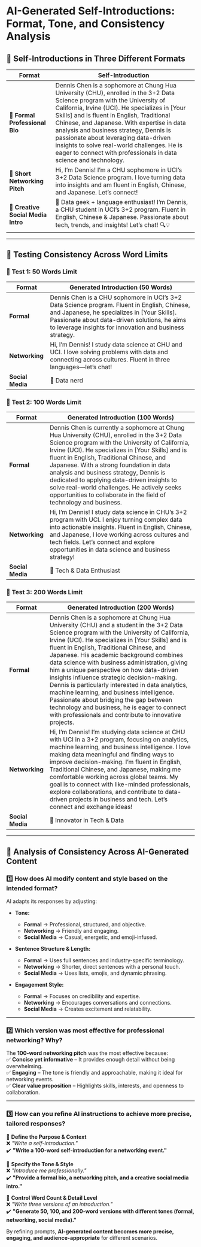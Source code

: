 # AI-Generated Self-Introductions: Format, Tone, and Consistency Analysis  

## 📌 Self-Introductions in Three Different Formats  

| **Format**                          | **Self-Introduction** |
|--------------------------------------|-----------------------|
| **📄 Formal Professional Bio** | Dennis Chen is a sophomore at Chung Hua University (CHU), enrolled in the 3+2 Data Science program with the University of California, Irvine (UCI). He specializes in [Your Skills] and is fluent in English, Traditional Chinese, and Japanese. With expertise in data analysis and business strategy, Dennis is passionate about leveraging data-driven insights to solve real-world challenges. He is eager to connect with professionals in data science and technology. |
| **🎤 Short Networking Pitch** | Hi, I’m Dennis! I’m a CHU sophomore in UCI’s 3+2 Data Science program. I love turning data into insights and am fluent in English, Chinese, and Japanese. Let’s connect! |
| **🎨 Creative Social Media Intro** | 🚀 Data geek + language enthusiast! I’m Dennis, a CHU student in UCI’s 3+2 program. Fluent in English, Chinese & Japanese. Passionate about tech, trends, and insights! Let’s chat! 🔍💡 |

---

## 📌 Testing Consistency Across Word Limits  

### 🔹 **Test 1: 50 Words Limit**  
| **Format**  | **Generated Introduction (50 Words)** |
|------------|--------------------------------|
| **Formal**  | Dennis Chen is a CHU sophomore in UCI’s 3+2 Data Science program. Fluent in English, Chinese, and Japanese, he specializes in [Your Skills]. Passionate about data-driven solutions, he aims to leverage insights for innovation and business strategy. |
| **Networking**  | Hi, I’m Dennis! I study data science at CHU and UCI. I love solving problems with data and connecting across cultures. Fluent in three languages—let’s chat! |
| **Social Media**  | 🧠 Data nerd | 🌍 Trilingual | 🚀 CHU x UCI Data Science! Let’s innovate and connect! |

### 🔹 **Test 2: 100 Words Limit**  
| **Format**  | **Generated Introduction (100 Words)** |
|------------|--------------------------------|
| **Formal**  | Dennis Chen is currently a sophomore at Chung Hua University (CHU), enrolled in the 3+2 Data Science program with the University of California, Irvine (UCI). He specializes in [Your Skills] and is fluent in English, Traditional Chinese, and Japanese. With a strong foundation in data analysis and business strategy, Dennis is dedicated to applying data-driven insights to solve real-world challenges. He actively seeks opportunities to collaborate in the field of technology and business. |
| **Networking**  | Hi, I’m Dennis! I study data science in CHU’s 3+2 program with UCI. I enjoy turning complex data into actionable insights. Fluent in English, Chinese, and Japanese, I love working across cultures and tech fields. Let’s connect and explore opportunities in data science and business strategy! |
| **Social Media**  | 🚀 Tech & Data Enthusiast | 🌏 Multilingual | 📊 Data Science @ CHU x UCI | Passionate about leveraging data for innovation! Always open to learning, networking, and collaborating. Let’s connect and explore insights together! |

### 🔹 **Test 3: 200 Words Limit**  
| **Format**  | **Generated Introduction (200 Words)** |
|------------|--------------------------------|
| **Formal**  | Dennis Chen is a sophomore at Chung Hua University (CHU) and a student in the 3+2 Data Science program with the University of California, Irvine (UCI). He specializes in [Your Skills] and is fluent in English, Traditional Chinese, and Japanese. His academic background combines data science with business administration, giving him a unique perspective on how data-driven insights influence strategic decision-making. Dennis is particularly interested in data analytics, machine learning, and business intelligence. Passionate about bridging the gap between technology and business, he is eager to connect with professionals and contribute to innovative projects. |
| **Networking**  | Hi, I’m Dennis! I’m studying data science at CHU with UCI in a 3+2 program, focusing on analytics, machine learning, and business intelligence. I love making data meaningful and finding ways to improve decision-making. I’m fluent in English, Traditional Chinese, and Japanese, making me comfortable working across global teams. My goal is to connect with like-minded professionals, explore collaborations, and contribute to data-driven projects in business and tech. Let’s connect and exchange ideas! |
| **Social Media**  | 🚀 Innovator in Tech & Data | 🎯 Passionate about AI, Machine Learning & Analytics | 🌏 Multilingual (EN/CH/JP) | 📊 Data Science @ CHU x UCI | I love exploring how data can shape better decisions and improve businesses. Always learning, collaborating, and striving for new challenges. Let’s connect and geek out over tech & data! 🔍💡 |

---

## 📌 Analysis of **Consistency Across AI-Generated Content**  

### 1️⃣ How does AI modify **content and style** based on the intended format?  
AI adapts its responses by adjusting:  

- **Tone:**  
  - **Formal** → Professional, structured, and objective.  
  - **Networking** → Friendly and engaging.  
  - **Social Media** → Casual, energetic, and emoji-infused.  

- **Sentence Structure & Length:**  
  - **Formal** → Uses full sentences and industry-specific terminology.  
  - **Networking** → Shorter, direct sentences with a personal touch.  
  - **Social Media** → Uses lists, emojis, and dynamic phrasing.  

- **Engagement Style:**  
  - **Formal** → Focuses on credibility and expertise.  
  - **Networking** → Encourages conversations and connections.  
  - **Social Media** → Creates excitement and relatability.  

---

### 2️⃣ Which version was **most effective for professional networking**? Why?  
The **100-word networking pitch** was the most effective because:  
✅ **Concise yet informative** – It provides enough detail without being overwhelming.  
✅ **Engaging** – The tone is friendly and approachable, making it ideal for networking events.  
✅ **Clear value proposition** – Highlights skills, interests, and openness to collaboration.  

---

### 3️⃣ How can you refine AI instructions to **achieve more precise, tailored responses**?  

🔹 **Define the Purpose & Context**  
❌ *"Write a self-introduction."*  
✔️ **"Write a 100-word self-introduction for a networking event."**  

🔹 **Specify the Tone & Style**  
❌ *"Introduce me professionally."*  
✔️ **"Provide a formal bio, a networking pitch, and a creative social media intro."**  

🔹 **Control Word Count & Detail Level**  
❌ *"Write three versions of an introduction."*  
✔️ **"Generate 50, 100, and 200-word versions with different tones (formal, networking, social media)."**  

By refining prompts, **AI-generated content becomes more precise, engaging, and audience-appropriate** for different scenarios.  
